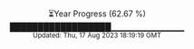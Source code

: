 <p align="center">
⏳Year Progress (62.67 %) <br>
██████████████████▁▁▁▁▁▁▁▁▁▁▁▁ <br>
<sub>Updated: Thu, 17 Aug 2023 18:19:19 GMT</sub>
</p>

